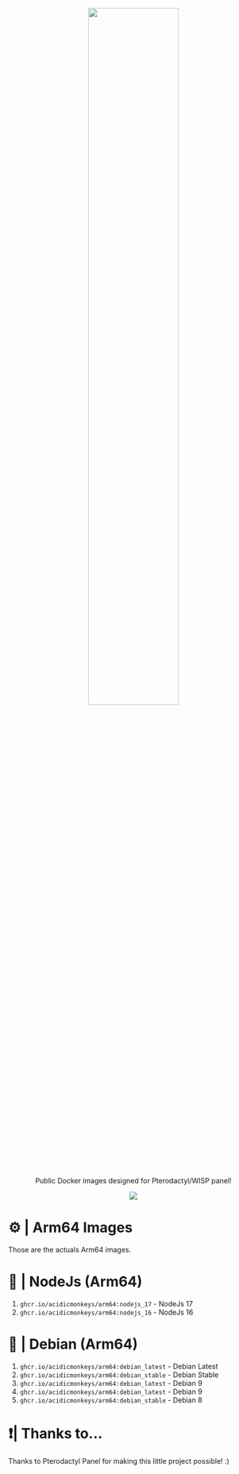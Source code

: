 <p align="center"><img src="https://i.imgur.com/BQlX7Wv.png" width=60% /></p>
<p align="center">Public Docker images designed for Pterodactyl/WISP panel!</p>
<p align="center"><img src="https://img.shields.io/badge/Made%20with-Docker-384d54" /></p>

# ⚙️ | Arm64 Images
Those are the actuals Arm64 images.
# 📢 | NodeJs (Arm64)
1. `ghcr.io/acidicmonkeys/arm64:nodejs_17` - NodeJs 17
2. `ghcr.io/acidicmonkeys/arm64:nodejs_16` - NodeJs 16
# 📢 | Debian (Arm64)
1. `ghcr.io/acidicmonkeys/arm64:debian_latest` - Debian Latest
2. `ghcr.io/acidicmonkeys/arm64:debian_stable` - Debian Stable
3. `ghcr.io/acidicmonkeys/arm64:debian_latest` - Debian 9
4. `ghcr.io/acidicmonkeys/arm64:debian_latest` - Debian 9
5. `ghcr.io/acidicmonkeys/arm64:debian_stable` - Debian 8

# ❗| Thanks to...
Thanks to Pterodactyl Panel for making this little project possible! :)